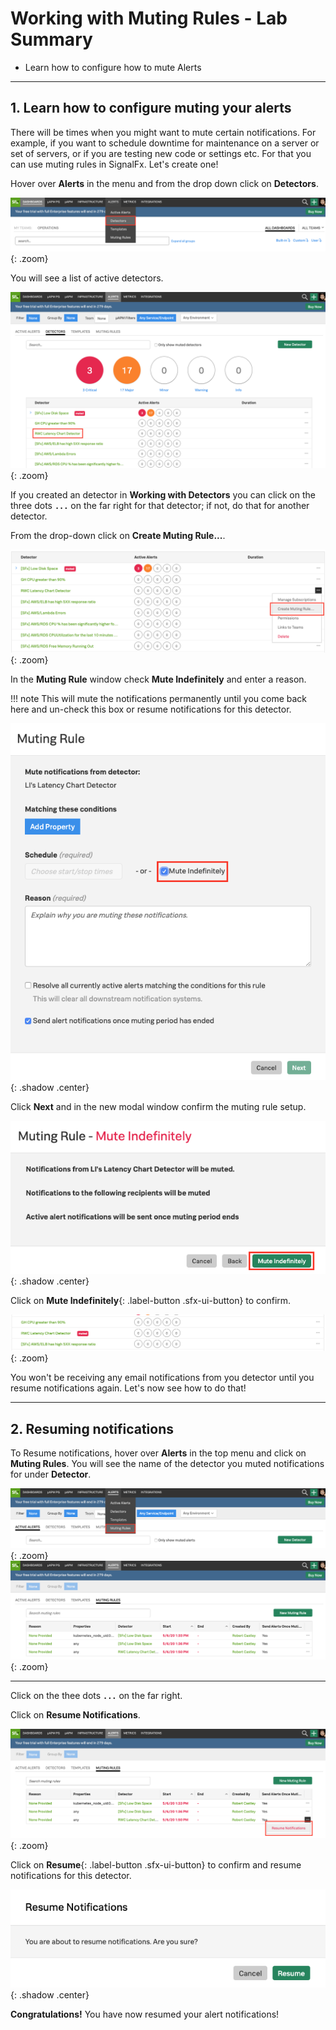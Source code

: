 # Working with Muting Rules - Lab Summary

* Learn how to configure how to mute Alerts
  
---

## 1. Learn how to configure muting your alerts

There will be times when you might want to mute certain notifications. For example, if you want to schedule downtime for maintenance on a server or set of servers, or if you are testing new code or settings etc. For that you can use muting rules in SignalFx. Let's create one!

Hover over **Alerts** in the menu and from the drop down click on **Detectors**.

![Detectors](../images/detectors/detectors-menu.png){: .zoom}

You will see a list of active detectors.

![Detectors](../images/detectors/detector-list.png){: .zoom}

If you created an detector in **Working with Detectors** you can click on the three dots **`...`** on the far right for that detector; if not, do that for another detector.  

From the drop-down click on **Create Muting Rule...**.

![Create Muting Rule](../images/detectors/create-muting-rule.png){: .zoom}

In the **Muting Rule** window check **Mute Indefinitely** and enter a reason.

!!! note
    This will mute the notifications permanently until you come back here and un-check this box or resume notifications for this detector.

![Mute Indefinitely](../images/detectors/mute-indefinitely.png){: .shadow .center}

Click **Next** and in the new modal window confirm the muting rule setup.

![Confirm Rule](../images/detectors/confirm-rule.png){: .shadow .center}

Click on **Mute Indefinitely**{: .label-button .sfx-ui-button} to confirm.

![List muted rule](../images/detectors/alert-muted.png){: .zoom}

You won't be receiving any email notifications from you detector until you resume notifications again. Let's now see how to do that!

---

## 2. Resuming notifications

To Resume notifications, hover over **Alerts** in the top menu and click on **Muting Rules**. You will see the name of the detector you muted notifications for under **Detector**.

![Resume](../images/detectors/muting-rules-menu.png){: .zoom}
![Resume](../images/detectors/muting-list.png){: .zoom}

---

Click on the thee dots **`...`** on the far right.

Click on **Resume Notifications**.

![Resume](../images/detectors/resume-notifications.png){: .zoom}

Click on **Resume**{: .label-button .sfx-ui-button} to confirm and resume notifications for this detector.

![Resume](../images/detectors/resume.png){: .shadow .center}

**Congratulations!** You have now resumed your alert notifications!
